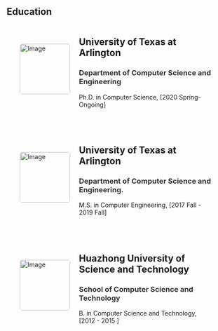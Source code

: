 <h1 id="education"></h1>

<h2 style="margin: 60px 0px -15px;">
Education
</h2>

<style>
    .image-text-container {
        display: flex;
        align-items: center;
        justify-content: flex-start;
        margin: 20px;
        padding: 10px;
        border: 0px solid #ccc;
        border-radius: 5px;
        flex-grow: 1;
    }
    .image-text-container img {
        width: 115px;
        height: 115px;
        object-fit: cover;
        margin-right: 20px;
        border-radius: 5px;
    }
    .image-text-container .text {
        flex: 1;
    }
</style>

<div class="image-text-container">
    <img src="{{ site.phd_logo }}" alt="Image">
    <div class="text">
        <h2>University of Texas at Arlington</h2>
        <h3><span style="color: #333333;">
        Department of Computer Science and Engineering
        </span></h3>
        <p>
        Ph.D. in Computer Science,  [2020 Spring-Ongoing]
        </p>
    </div>
</div>
<div class="image-text-container">
    <img src="{{ site.master_logo }}" alt="Image">
    <div class="text">
        <h2>University of Texas at Arlington</h2>
        <h3><span style="color: #333333;">
        Department of Computer Science and Engineering.
        </span></h3>
        <p>
        M.S. in Computer Engineering,  [2017 Fall - 2019 Fall]
        </p>
    </div>
</div>
<div class="image-text-container">
    <img src="{{ site.bachelor_logo }}" alt="Image">
    <div class="text">
        <h2>Huazhong University of Science and Technology</h2>
        <h3><span style="color: #333333;">
        School of Computer Science and Technology
        </span></h3>
        <p>
        B. in Computer Science and Technology,  [2012 - 2015 ]
        </p>
    </div>
</div>


